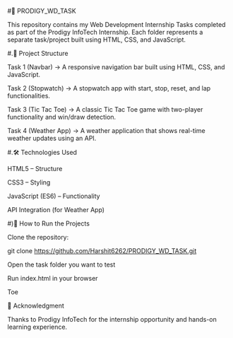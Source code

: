 #🚀 PRODIGY_WD_TASK

This repository contains my Web Development Internship Tasks completed as part of the Prodigy InfoTech Internship.
Each folder represents a separate task/project built using HTML, CSS, and JavaScript.

#.📂 Project Structure

Task 1 (Navbar) → A responsive navigation bar built using HTML, CSS, and JavaScript.

Task 2 (Stopwatch) → A stopwatch app with start, stop, reset, and lap functionalities.

Task 3 (Tic Tac Toe) → A classic Tic Tac Toe game with two-player functionality and win/draw detection.

Task 4 (Weather App) → A weather application that shows real-time weather updates using an API.



#.🛠️ Technologies Used

HTML5 – Structure

CSS3 – Styling

JavaScript (ES6) – Functionality

API Integration (for Weather App)


#)🚀 How to Run the Projects

Clone the repository:

git clone https://github.com/Harshit6262/PRODIGY_WD_TASK.git


Open the task folder you want to test

Run index.html in your browser


Toe

🤝 Acknowledgment

Thanks to Prodigy InfoTech for the internship opportunity and hands-on learning experience.
